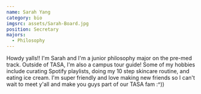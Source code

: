```yaml
---
name: Sarah Yang
category: bio
imgsrc: assets/Sarah-Board.jpg
position: Secretary
majors:
  - Philosophy
---
```

Howdy yalls!! I'm Sarah and I'm a junior philosophy major on the pre-med track. Outside of TASA, I'm also a campus tour guide! Some of my hobbies include curating Spotify playlists, doing my 10 step skincare routine, and eating ice cream. I'm super friendly and love making new friends so I can't wait to meet y'all and make you guys part of our TASA fam :^))
